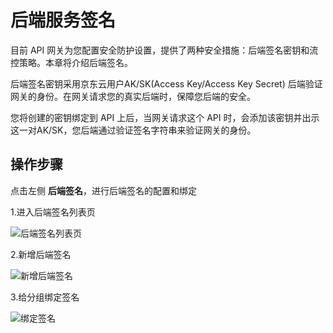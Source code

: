# 后端服务签名


目前 API 网关为您配置安全防护设置，提供了两种安全措施：后端签名密钥和流控策略。本章将介绍后端签名。

后端签名密钥采用京东云用户AK/SK(Access Key/Access Key Secret) 后端验证网关的身份。在网关请求您的真实后端时，保障您后端的安全。

您将创建的密钥绑定到 API 上后，当网关请求这个 API 时，会添加该密钥并出示这一对AK/SK，您后端通过验证签名字符串来验证网关的身份。


## 操作步骤

点击左侧 **后端签名**，进行后端签名的配置和绑定

1.进入后端签名列表页

![后端签名列表页](https://github.com/jdcloudcom/cn/blob/edit/image/Internet-Middleware/API-Gateway/hdqm-list.png)


2.新增后端签名

![新增后端签名](https://github.com/jdcloudcom/cn/blob/edit/image/Internet-Middleware/API-Gateway/hdqm-add.png)


3.给分组绑定签名

![绑定签名](https://github.com/jdcloudcom/cn/blob/edit/image/Internet-Middleware/API-Gateway/hdqm-bd.png)



  
